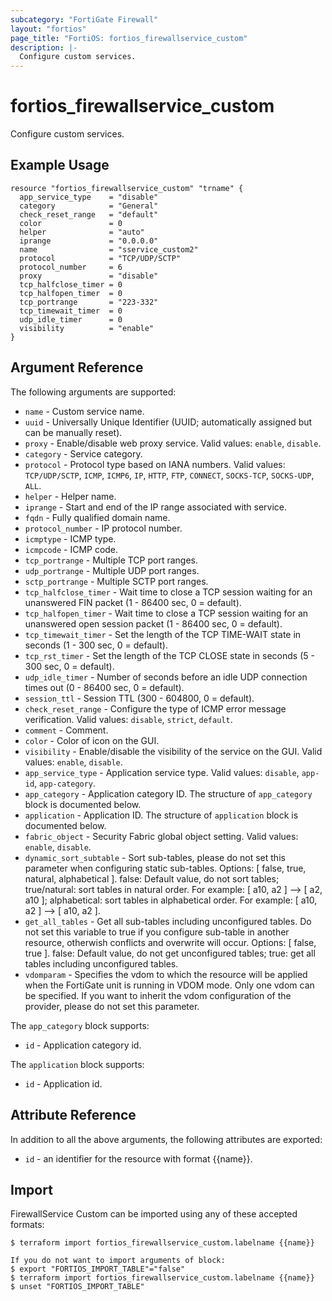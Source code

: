 ```yaml
---
subcategory: "FortiGate Firewall"
layout: "fortios"
page_title: "FortiOS: fortios_firewallservice_custom"
description: |-
  Configure custom services.
---
```


# fortios_firewallservice_custom
Configure custom services.

## Example Usage

```hcl
resource "fortios_firewallservice_custom" "trname" {
  app_service_type    = "disable"
  category            = "General"
  check_reset_range   = "default"
  color               = 0
  helper              = "auto"
  iprange             = "0.0.0.0"
  name                = "sservice_custom2"
  protocol            = "TCP/UDP/SCTP"
  protocol_number     = 6
  proxy               = "disable"
  tcp_halfclose_timer = 0
  tcp_halfopen_timer  = 0
  tcp_portrange       = "223-332"
  tcp_timewait_timer  = 0
  udp_idle_timer      = 0
  visibility          = "enable"
}
```

## Argument Reference

The following arguments are supported:

* `name` - Custom service name.
* `uuid` - Universally Unique Identifier (UUID; automatically assigned but can be manually reset).
* `proxy` - Enable/disable web proxy service. Valid values: `enable`, `disable`.
* `category` - Service category.
* `protocol` - Protocol type based on IANA numbers. Valid values: `TCP/UDP/SCTP`, `ICMP`, `ICMP6`, `IP`, `HTTP`, `FTP`, `CONNECT`, `SOCKS-TCP`, `SOCKS-UDP`, `ALL`.
* `helper` - Helper name.
* `iprange` - Start and end of the IP range associated with service.
* `fqdn` - Fully qualified domain name.
* `protocol_number` - IP protocol number.
* `icmptype` - ICMP type.
* `icmpcode` - ICMP code.
* `tcp_portrange` - Multiple TCP port ranges.
* `udp_portrange` - Multiple UDP port ranges.
* `sctp_portrange` - Multiple SCTP port ranges.
* `tcp_halfclose_timer` - Wait time to close a TCP session waiting for an unanswered FIN packet (1 - 86400 sec, 0 = default).
* `tcp_halfopen_timer` - Wait time to close a TCP session waiting for an unanswered open session packet (1 - 86400 sec, 0 = default).
* `tcp_timewait_timer` - Set the length of the TCP TIME-WAIT state in seconds (1 - 300 sec, 0 = default).
* `tcp_rst_timer` - Set the length of the TCP CLOSE state in seconds (5 - 300 sec, 0 = default).
* `udp_idle_timer` - Number of seconds before an idle UDP connection times out (0 - 86400 sec, 0 = default).
* `session_ttl` - Session TTL (300 - 604800, 0 = default).
* `check_reset_range` - Configure the type of ICMP error message verification. Valid values: `disable`, `strict`, `default`.
* `comment` - Comment.
* `color` - Color of icon on the GUI.
* `visibility` - Enable/disable the visibility of the service on the GUI. Valid values: `enable`, `disable`.
* `app_service_type` - Application service type. Valid values: `disable`, `app-id`, `app-category`.
* `app_category` - Application category ID. The structure of `app_category` block is documented below.
* `application` - Application ID. The structure of `application` block is documented below.
* `fabric_object` - Security Fabric global object setting. Valid values: `enable`, `disable`.
* `dynamic_sort_subtable` - Sort sub-tables, please do not set this parameter when configuring static sub-tables. Options: [ false, true, natural, alphabetical ]. false: Default value, do not sort tables; true/natural: sort tables in natural order. For example: [ a10, a2 ] --> [ a2, a10 ]; alphabetical: sort tables in alphabetical order. For example: [ a10, a2 ] --> [ a10, a2 ].
* `get_all_tables` - Get all sub-tables including unconfigured tables. Do not set this variable to true if you configure sub-table in another resource, otherwish conflicts and overwrite will occur. Options: [ false, true ]. false: Default value, do not get unconfigured tables; true: get all tables including unconfigured tables. 
* `vdomparam` - Specifies the vdom to which the resource will be applied when the FortiGate unit is running in VDOM mode. Only one vdom can be specified. If you want to inherit the vdom configuration of the provider, please do not set this parameter.

The `app_category` block supports:

* `id` - Application category id.

The `application` block supports:

* `id` - Application id.


## Attribute Reference

In addition to all the above arguments, the following attributes are exported:
* `id` - an identifier for the resource with format {{name}}.

## Import

FirewallService Custom can be imported using any of these accepted formats:
```
$ terraform import fortios_firewallservice_custom.labelname {{name}}

If you do not want to import arguments of block:
$ export "FORTIOS_IMPORT_TABLE"="false"
$ terraform import fortios_firewallservice_custom.labelname {{name}}
$ unset "FORTIOS_IMPORT_TABLE"
```
